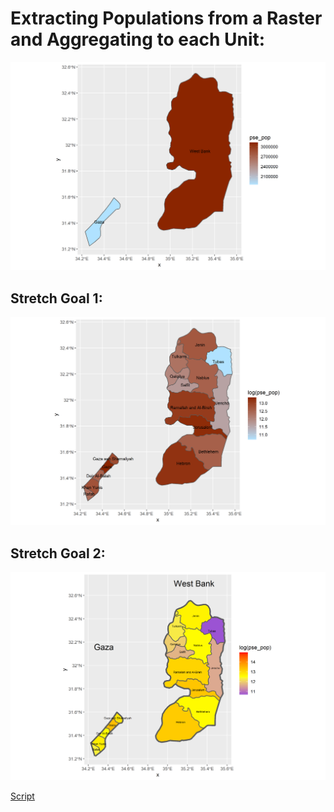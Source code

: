 # Extracting Populations from a Raster and Aggregating to each Unit:
![](pse_pop_19.png)



## Stretch Goal 1:

![](pse_pop_19_S1.png)

## Stretch Goal 2:

![](pse_pop19Stretch2.png)

[Script](8_28_ExtractingScript.R)
